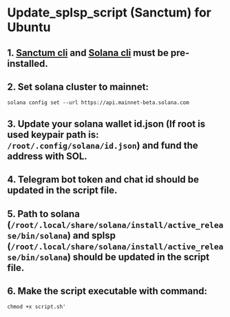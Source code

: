 # Update_splsp_script (Sanctum) for Ubuntu

## 1. [Sanctum cli](https://github.com/igneous-labs/sanctum-spl-stake-pool-cli) and [Solana cli](https://docs.solanalabs.com/cli/install) must be pre-installed.

## 2. Set solana cluster to mainnet:

```
solana config set --url https://api.mainnet-beta.solana.com
```

## 3. Update your solana wallet id.json (If root is used keypair path is: ```/root/.config/solana/id.json```) and fund the address with SOL.

## 4. Telegram bot token and chat id should be updated in the script file.

## 5. Path to solana (```/root/.local/share/solana/install/active_release/bin/solana```) and splsp (```/root/.local/share/solana/install/active_release/bin/solana```) should be updated in the script file.

## 6. Make the script executable with command:

```
chmod +x script.sh'
```
